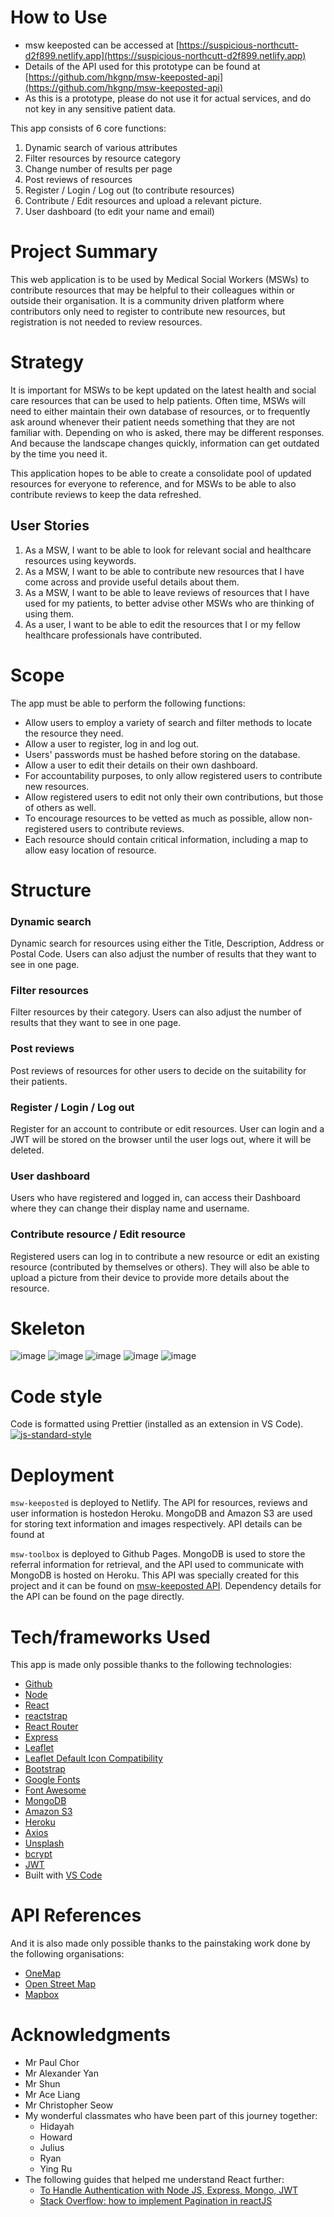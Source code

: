# How to Use

- msw keeposted can be accessed at [https://suspicious-northcutt-d2f899.netlify.app](https://suspicious-northcutt-d2f899.netlify.app)
- Details of the API used for this prototype can be found at [https://github.com/hkgnp/msw-keeposted-api](https://github.com/hkgnp/msw-keeposted-api)
- As this is a prototype, please do not use it for actual services, and do not key in any sensitive patient data.

This app consists of 6 core functions:

1. Dynamic search of various attributes
2. Filter resources by resource category
3. Change number of results per page
4. Post reviews of resources
5. Register / Login / Log out (to contribute resources)
6. Contribute / Edit resources and upload a relevant picture.
7. User dashboard (to edit your name and email)

# Project Summary

This web application is to be used by Medical Social Workers (MSWs) to contribute resources that may be helpful to their colleagues within or outside their organisation. It is a community driven platform where contributors only need to register to contribute new resources, but registration is not needed to review resources.

# Strategy

It is important for MSWs to be kept updated on the latest health and social care resources that can be used to help patients. Often time, MSWs will need to either maintain their own database of resources, or to frequently ask around whenever their patient needs something that they are not familiar with. Depending on who is asked, there may be different responses. And because the landscape changes quickly, information can get outdated by the time you need it.

This application hopes to be able to create a consolidate pool of updated resources for everyone to reference, and for MSWs to be able to also contribute reviews to keep the data refreshed.

## User Stories

1. As a MSW, I want to be able to look for relevant social and healthcare resources using keywords.
2. As a MSW, I want to be able to contribute new resources that I have come across and provide useful details about them.
3. As a MSW, I want to be able to leave reviews of resources that I have used for my patients, to better advise other MSWs who are thinking of using them.
4. As a user, I want to be able to edit the resources that I or my fellow healthcare professionals have contributed.

# Scope

The app must be able to perform the following functions:

- Allow users to employ a variety of search and filter methods to locate the resource they need.
- Allow a user to register, log in and log out.
- Users' passwords must be hashed before storing on the database.
- Allow a user to edit their details on their own dashboard.
- For accountability purposes, to only allow registered users to contribute new resources.
- Allow registered users to edit not only their own contributions, but those of others as well.
- To encourage resources to be vetted as much as possible, allow non-registered users to contribute reviews.
- Each resource should contain critical information, including a map to allow easy location of resource.

# Structure

### Dynamic search

Dynamic search for resources using either the Title, Description, Address or Postal Code. Users can also adjust the number of results that they want to see in one page.

### Filter resources

Filter resources by their category. Users can also adjust the number of results that they want to see in one page.

### Post reviews

Post reviews of resources for other users to decide on the suitability for their patients.

### Register / Login / Log out

Register for an account to contribute or edit resources. User can login and a JWT will be stored on the browser until the user logs out, where it will be deleted.

### User dashboard

Users who have registered and logged in, can access their Dashboard where they can change their display name and username.

### Contribute resource / Edit resource

Registered users can log in to contribute a new resource or edit an existing resource (contributed by themselves or others). They will also be able to upload a picture from their device to provide more details about the resource.

# Skeleton

![image](./readmescreenshots/dashboard.png)
![image](./readmescreenshots/posts.png)
![image](./readmescreenshots/contributeresource.png)
![image](./readmescreenshots/resource.png)
![image](./readmescreenshots/hashpassword.png)

# Code style

Code is formatted using Prettier (installed as an extension in VS Code).
[![js-standard-style](https://img.shields.io/badge/code%20style-prettier-brightgreen.svg?style=flat)](https://github.com/prettier/prettier)

# Deployment

`msw-keeposted` is deployed to Netlify. The API for resources, reviews and user information is hostedon Heroku. MongoDB and Amazon S3 are used for storing text information and images respectively. API details can be found at []()

`msw-toolbox` is deployed to Github Pages. MongoDB is used to store the referral information for retrieval, and the API used to communicate with MongoDB is hosted on Heroku. This API was specially created for this project and it can be found on [msw-keeposted API](https://github.com/hkgnp/msw-keeposted-api). Dependency details for the API can be found on the page directly.

# Tech/frameworks Used

This app is made only possible thanks to the following technologies:

- [Github](https://www.github.com/)
- [Node](https://nodejs.org/en/)
- [React](https://reactjs.org/)
- [reactstrap](https://reactstrap.github.io/)
- [React Router](https://reactrouter.com/)
- [Express](https://expressjs.com/)
- [Leaflet](https://leafletjs.com/)
- [Leaflet Default Icon Compatibility](https://github.com/ghybs/leaflet-defaulticon-compatibility)
- [Bootstrap](https://getbootstrap.com/)
- [Google Fonts](https://fonts.google.com/)
- [Font Awesome](https://fontawesome.com/)
- [MongoDB](https://www.mongodb.com/cloud/atlas)
- [Amazon S3](https://aws.amazon.com/s3/)
- [Heroku](https://www.heroku.com)
- [Axios](https://github.com/axios/axios)
- [Unsplash](https://unsplash.com)
- [bcrypt](https://www.npmjs.com/package/bcrypt)
- [JWT](https://jwt.io/)
- Built with [VS Code](https://code.visualstudio.com/)

# API References

And it is also made only possible thanks to the painstaking work done by the following organisations:

- [OneMap](https://app.swaggerhub.com/apis/onemap-sg/new-onemap-api/1.0.3)
- [Open Street Map](https://www.openstreetmap.org/)
- [Mapbox](https://www.mapbox.com/)

# Acknowledgments

- Mr Paul Chor
- Mr Alexander Yan
- Mr Shun
- Mr Ace Liang
- Mr Christopher Seow
- My wonderful classmates who have been part of this journey together:
  - Hidayah
  - Howard
  - Julius
  - Ryan
  - Ying Ru
- The following guides that helped me understand React further:
  - [To Handle Authentication with Node JS, Express, Mongo, JWT](https://codeburst.io/to-handle-authentication-with-node-js-express-mongo-jwt-7e55f5818181)
  - [Stack Overflow: how to implement Pagination in reactJS](https://stackoverflow.com/questions/40232847/how-to-implement-pagination-in-reactjs)
